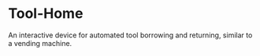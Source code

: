 # Tool-Home
An interactive device for automated tool borrowing and returning, similar to a vending machine.
